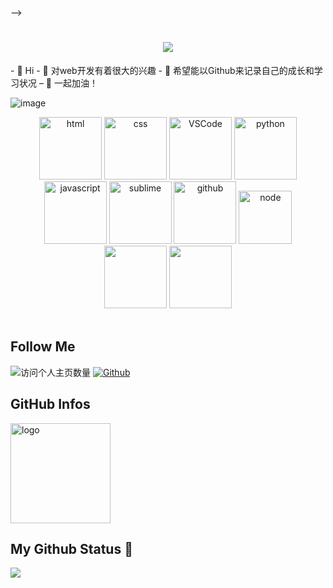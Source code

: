 
--><!-- 动态打字效果 -->
<h1 align="center">
  <a href="https://sunguoqi.com/">
    <img src="https://readme-typing-svg.herokuapp.com/?lines=console.log(%22Hello%2C%20World!%22);小熊要努力！&center=true&size=27">
  </a>
</h1>
- 👋 Hi
- 🌱 对web开发有着很大的兴趣
- 💞️ 希望能以Github来记录自己的成长和学习状况
– 🍻 一起加油！

<!---
hpu-hyh/hpu-hyh is a ✨ special ✨ repository because its `README.md` (this file) appears on your GitHub profile.
You can click the Preview link to take a look at your changes.
--->
![image](bgimg.png) 
<!-- Gif -->
<div align="center">
  <img alt-"html5" src="https://media.giphy.com/media/XAxylRMCdpbEWUAvr8/giphy.gif" width="100" title="html">
  <img alt="css" src="https://media.giphy.com/media/fsEaZldNC8A1PJ3mwp/giphy.gif" width="100" title="css">
  <img alt="VSCode" src="https://i.giphy.com/media/IdyAQJVN2kVPNUrojM/200.webp" width="100" title="vscode">
  <img alt="python" src="https://i.giphy.com/media/LMt9638dO8dftAjtco/200.webp" width="100" title="python">
  <img alt="javascript" src="https://media3.giphy.com/media/ln7z2eWriiQAllfVcn/200w.webp" width="100" title="javascript">
  <img alt="sublime" src="https://media.giphy.com/media/jnDKffgCfGYOp6cMTK/giphy.gif" width="100" title="sublime">
  <img alt="github" src="https://i.giphy.com/media/KzJkzjggfGN5Py6nkT/200.webp" width="100" title="github">
  <img alt="node" src="https://media.giphy.com/media/kdFc8fubgS31b8DsVu/giphy.gif" width="85" title="node">
</div>
<!-- GitHub数据统计 -->
<div align="center">
  <img height="100px" src="https://github-readme-stats.vercel.app/api?username=hpu-hyh&hide_title=true&hide_border=true&show_icons=trueline_height=21&text_color=000&icon_color=000&bg_color=0,ea6161,ffc64d,fffc4d,52fa5a&theme=graywhite" />
  <img height="100px" src="https://github-readme-stats.vercel.app/api/top-langs/?username=hpu-hyh&hide_title=true&hide_border=true&layout=compact&langs_count=6&text_color=000&icon_color=fff&bg_color=0,52fa5a,4dfcff,c64dff&theme=graywhite" />
</div>
<br>

## Follow Me
![访问个人主页数量](https://komarev.com/ghpvc/?username=hpu-hyh&color=green)
[![Github](https://img.shields.io/github/followers/hpu-hyh?label=Github&style=social)](https://github.com/hpu-hyh)


## GitHub Infos
<img src="https://github-profile-trophy.vercel.app/?username=hpu-hyh&theme=flat&column=7" alt="logo" height="160" align="center" style="margin: auto;" />

## My Github Status 🦸


![](https://activity-graph.herokuapp.com/graph?username=hpu-hyh&theme=github)







